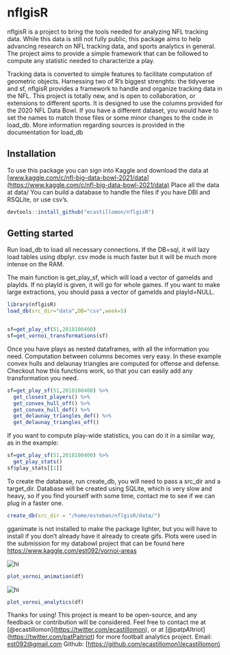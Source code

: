 
<!-- README.md is generated from README.Rmd. Please edit that file -->

# nflgisR

nflgisR is a project to bring the tools needed for analyzing NFL
tracking data. While this data is still not fully public, this package
aims to help advancing research on NFL tracking data, and sports
analytics in general. The project aims to provide a simple framework
that can be followed to compute any statistic needed to characterize a
play.

Tracking data is converted to simple features to facilitate computation
of geometric objects. Harnessing two of R’s biggest strenghts: the
tidyverse and sf, nflgisR provides a framework to handle and organize
tracking data in the NFL. This project is totally new, and is open to
collaboration, or extensions to different sports. It is designed to use
the columns provided for the 2020 NFL Data Bowl. If you have a different
dataset, you would have to set the names to match those files or some
minor changes to the code in load\_db. More information regarding
sources is provided in the documentation for load\_db

## Installation

To use this package you can sign into Kaggle and download the data at
[www.kaggle.com/c/nfl-big-data-bowl-2021/data](https://www.kaggle.com/c/nfl-big-data-bowl-2021/data)
Place all the data at data/ You can build a database to handle the files
if you have DBI and RSQLite, or use csv’s.

``` r
devtools::install_github("ecastillomon/nflgisR")
```

## Getting started

Run load\_db to load all necessary connections. If the DB=sql, it will
lazy load tables using dbplyr. csv mode is much faster but it will be
much more intense on the RAM.

The main function is get\_play\_sf, which will load a vector of gameIds
and playIds. If no playId is given, it will go for whole games. If you
want to make large extractions, you should pass a vector of gameIds and
playId=NULL.

``` r
library(nflgisR)
load_db(src_dir="data",DB="csv",week=5)


sf=get_play_sf(51,2018100400)
sf=get_vornoi_transformations(sf)
```

Once you have plays as nested dataframes, with all the information you
need. Computation between columns becomes very easy. In these example
convex hulls and delaunay triangles are computed for offense and
defense. Checkout how this functions work, so that you can easily add
any transformation you need.

``` r
sf=get_play_sf(51,2018100400) %>% 
  get_closest_players() %>% 
  get_convex_hull_off() %>% 
  get_convex_hull_def() %>% 
  get_delaunay_triangles_def() %>% 
  get_delaunay_triangles_off()
```

If you want to compute play-wide statistics, you can do it in a similar
way, as in the example:

``` r
sf=get_play_sf(51,2018100400) %>% 
  get_play_stats()
sf$play_stats[[1]]
```

To create the database, run create\_db, you will need to pass a src\_dir
and a target\_dir. Database will be created using SQLite, which is very
slow and heavy, so if you find yourself with some time, contact me to
see if we can plug in a faster one.

``` r
create_db(src_dir = "/home/esteban/nflgisR/data/")
```

gganimate is not installed to make the package lighter, but you will
have to install if you don’t already have it already to create gifs.
Plots were used in the submission for my databowl project that can be
found here <https://www.kaggle.com/est092/vornoi-areas>

<img src="https://gitlab.com/est_092/vornoiAreas/-/raw/master/output/vornoi-2072.gif" alt="hi" class="inline"/>

``` r
plot_vornoi_animation(df)
```

<img src="https://gitlab.com/est_092/vornoiAreas/-/raw/master/output/VA_stacked-2072.png" alt="hi" class="inline"/>

``` r
plot_vornoi_analytics(df)
```

Thanks for using\! This project is meant to be open-source, and any
feedback or contribution will be considered. Feel free to contact me at
\[@ecastillomon\](<https://twitter.com/ecastillomon>), or at
\[@patpAItriot\](<https://twitter.com/patPaitriot>) for more football
analytics project. Email: [est092@gmail.com](est092@gmail.com) Github:
[https://github.com/ecastillomon](ecastillomon)

